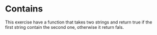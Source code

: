 # Contains

This exercise have a function that takes two strings and return true if the first string contain the second one, otherwise it return fals.
